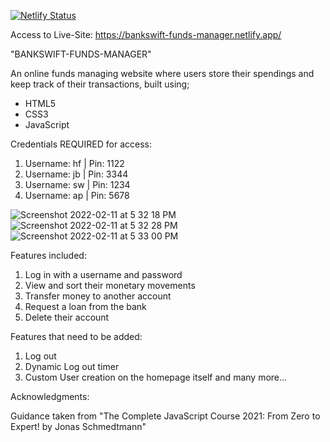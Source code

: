 [![Netlify Status](https://api.netlify.com/api/v1/badges/01d6c987-b77a-4f50-bc5c-ef2a6adabaae/deploy-status)](https://app.netlify.com/sites/bankswift-funds-manager/deploys)

Access to Live-Site: https://bankswift-funds-manager.netlify.app/


"BANKSWIFT-FUNDS-MANAGER"

An online funds managing website where users store their spendings and keep track of their transactions, built using;

- HTML5
- CSS3
- JavaScript


Credentials REQUIRED for access:

1. Username: hf | Pin: 1122
2. Username: jb | Pin: 3344
3. Username: sw | Pin: 1234
4. Username: ap | Pin: 5678


![Screenshot 2022-02-11 at 5 32 18 PM](https://user-images.githubusercontent.com/93599142/153679773-28dc74b0-46e1-4a7f-9d91-851894d00bca.png)
![Screenshot 2022-02-11 at 5 32 28 PM](https://user-images.githubusercontent.com/93599142/153679791-95a7a64c-f550-40a1-84e1-40058f66228e.png)
![Screenshot 2022-02-11 at 5 33 00 PM](https://user-images.githubusercontent.com/93599142/153679796-2962521f-c18c-49e2-8656-3c623a530f88.png)


Features included:

1. Log in with a username and password
2. View and sort their monetary movements
3. Transfer money to another account
4. Request a loan from the bank
5. Delete their account


Features that need to be added:

1. Log out
2. Dynamic Log out timer
3. Custom User creation on the homepage itself
and many more...


Acknowledgments:

Guidance taken from "The Complete JavaScript Course 2021: From Zero to Expert! by Jonas Schmedtmann"
